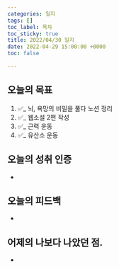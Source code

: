 ```yaml
---
categories: 일지
tags: []
toc_label: 목차
toc_sticky: true
title: 2022/04/30 일지
date: 2022-04-29 15:00:00 +0000
toc: false

---
```

## 오늘의 목표

1. :white_check_mark:_ 뇌, 욕망의 비밀을 풀다 노션 정리
2. :white_check_mark:_ 웹소설 2편 작성
3. :white_check_mark:_ 근력 운동
4. :white_check_mark:_ 유산소 운동

## 오늘의 성취 인증

* 

## 오늘의 피드백

* 

## 어제의 나보다 나았던 점.

* 